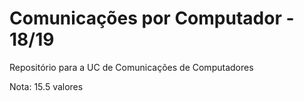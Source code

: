 # Comunicações por Computador - 18/19
Repositório para a UC de Comunicações de Computadores


Nota: 15.5 valores

